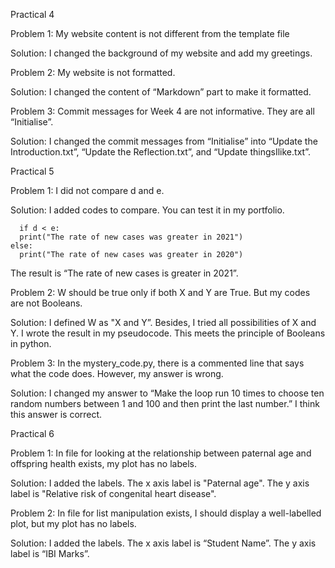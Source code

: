 Practical 4

Problem 1: My website content is not different from the template file

Solution: I changed the background of my website and add my greetings.

Problem 2: My website is not formatted.

Solution: I changed the content of “Markdown” part to make it formatted.

Problem 3: Commit messages for Week 4 are not informative. They are all “Initialise”.

Solution: I changed the commit messages from “Initialise” into “Update the Introduction.txt”, “Update the Reflection.txt”, and “Update thingsIlike.txt”.




Practical 5

Problem 1: I did not compare d and e.

Solution: I added codes to compare. You can test it in my portfolio.

      if d < e:
	  print("The rate of new cases was greater in 2021")
	else:
	  print("The rate of new cases was greater in 2020")

The result is “The rate of new cases is greater in 2021”.

Problem 2: W should be true only if both X and Y are True. But my codes are not Booleans.

Solution: I defined W as "X and Y”. Besides, I tried all possibilities of X and Y. I wrote the result in my pseudocode. This meets the principle of Booleans in python.

Problem 3: In the mystery_code.py, there is a commented line that says what the code does. However, my answer is wrong.

Solution: I changed my answer to “Make the loop run 10 times to choose ten random numbers between 1 and 100 and then print the last number.” I think this answer is correct.




Practical 6

Problem 1: In file for looking at the relationship between paternal age and offspring health exists, my plot has no labels.

Solution: I added the labels. The x axis label is "Paternal age". The y axis label is "Relative risk of congenital heart disease".

Problem 2: In file for list manipulation exists, I should display a well-labelled plot, but my plot has no labels.

Solution: I added the labels. The x axis label is “Student Name”. The y axis label is “IBI Marks”.
